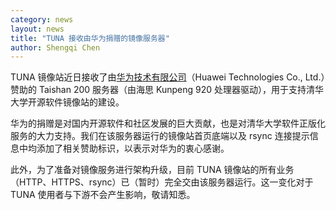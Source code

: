 ```yaml
---
category: news
layout: news
title: "TUNA 接收由华为捐赠的镜像服务器"
author: Shengqi Chen
---
```


TUNA 镜像站近日接收了由<a href="https://huawei.com/">华为技术有限公司</a>（Huawei Technologies Co., Ltd.）赞助的 Taishan 200 服务器（由海思 Kunpeng 920 处理器驱动），用于支持清华大学开源软件镜像站的建设。

华为的捐赠是对国内开源软件和社区发展的巨大贡献，也是对清华大学软件正版化服务的大力支持。我们在该服务器运行的镜像站首页底端以及 rsync 连接提示信息中均添加了相关赞助标识，以表示对华为的衷心感谢。

此外，为了准备对镜像服务进行架构升级，目前 TUNA 镜像站的所有业务（HTTP、HTTPS、rsync）已（暂时）完全交由该服务器运行。这一变化对于 TUNA 使用者与下游不会产生影响，敬请知悉。
